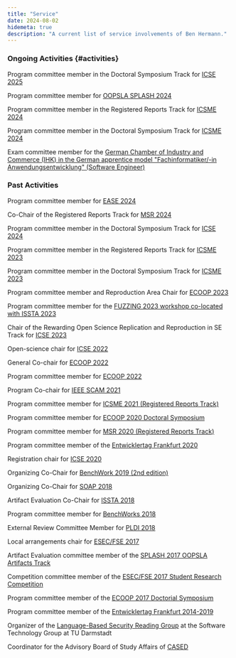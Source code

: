 ```yaml
---
title: "Service"
date: 2024-08-02
hidemeta: true
description: "A current list of service involvements of Ben Hermann."
---
```


### Ongoing Activities {#activities}

Program committee member in the Doctoral Symposium Track for [ICSE
2025](https://conf.researchr.org/committee/icse-2025/icse-2025-doctoral-symposium-program-committee)

Program committee member for [OOPSLA SPLASH
2024](https://2024.splashcon.org/committee/splash-2024-papers-review-committee)

Program committee member in the Registered Reports Track for [ICSME
2024](https://conf.researchr.org/committee/icsme-2024/icsme-2024-registered-reports-track-registered-reports-track---program-committee)

Program committee member in the Doctoral Symposium Track for [ICSME
2024](https://conf.researchr.org/committee/icsme-2024/icsme-2024-doctoral-symposium-track-doctoral-symposium-track---program-committee)

Exam committee member for the [German Chamber of Industry and Commerce
(IHK) in the German apprentice model "Fachinformatiker/-in
Anwendungsentwicklung" (Software
Engineer)](https://www.darmstadt.ihk.de/produktmarken/aus_und_weiterbildung_channel/pruefungen/PruefungeninderAusbildung/Berufe/Fachinformatiker/2550550)

### Past Activities

Program committee member for [EASE
2024](https://conf.researchr.org/committee/ease-2024/ease-2024-papers-program-committee)

Co-Chair of the Registered Reports Track for [MSR
2024](https://2024.msrconf.org/committee/msr-2024-organizing-committee)

Program committee member in the Doctoral Symposium Track for [ICSE
2024](https://conf.researchr.org/committee/icse-2024/icse-2024-doctoral-symposium-program-committee)

Program committee member in the Registered Reports Track for [ICSME
2023](https://conf.researchr.org/committee/icsme-2023/icsme-2023-registered-reports-track-registered-reports-track---program-committee)

Program committee member in the Doctoral Symposium Track for [ICSME
2023](https://conf.researchr.org/committee/icsme-2023/icsme-2023-doctoral-symposium-track-doctoral-symposium-track---program-committee)

Program committee member and Reproduction Area Chair for [ECOOP
2023](https://2023.ecoop.org/committee/ecoop-2023-research-papers-program-committee)

Program committee member for the [FUZZING 2023 workshop co-located with
ISSTA 2023](https://fuzzingworkshop.github.io/index.html#pc)

Chair of the Rewarding Open Science Replication and Reproduction in SE
Track for [ICSE
2023](https://conf.researchr.org/committee/icse-2023/rose-festival-rose)

Open-science chair for [ICSE
2022](https://conf.researchr.org/committee/icse-2022/icse-2022-organizing-committee)

General Co-chair for [ECOOP
2022](https://conf.researchr.org/committee/ecoop-2022/ecoop-2022-organizers)

Program committee member for [ECOOP
2022](https://conf.researchr.org/committee/ecoop-2022/ecoop-2022-papers-program-committee)

Program Co-chair for [IEEE SCAM
2021](http://www.ieee-scam.org/2021/#org)

Program committee member for [ICSME 2021 (Registered Reports
Track)](https://icsme2021.github.io/ProgramCommittee.html)

Program committee member for [ECOOP 2020 Doctoral
Symposium](https://2020.ecoop.org/committee/ecoop-2020-doctoral-symposium-program-committee)

Program committee member for [MSR 2020 (Registered Reports
Track)](https://2020.msrconf.org/committee/msr-2020-registered-reports-registered-reports-committee)

Program committee member of the [Entwicklertag Frankfurt
2020](http://www.entwicklertag.de/frankfurt/2019/)

Registration chair for [ICSE
2020](https://conf.researchr.org/committee/icse-2020/icse-2020-organizing-committee)

Organizing Co-Chair for [BenchWork 2019 (2nd
edition)](https://2019.ecoop.org/home/benchwork-2019)

Organizing Co-Chair for [SOAP
2018](https://conf.researchr.org/track/ecoop-issta-2018/SOAP-2018-papers)

Artifact Evaluation Co-Chair for [ISSTA
2018](http://conf.researchr.org/committee/issta-2018/issta-2018-artifacts-artifact-evaluation-committee)

Program committee member for [BenchWorks
2018](https://conf.researchr.org/track/ecoop-issta-2018/benchwork-2018-talks)

External Review Committee Member for [PLDI
2018](https://pldi18.sigplan.org/committee/pldi-2018-external-review-committee)

Local arrangements chair for [ESEC/FSE
2017](http://esec-fse17.uni-paderborn.de/organization.php)

Artifact Evaluation committee member of the [SPLASH 2017 OOPSLA
Artifacts
Track](http://2017.splashcon.org/track/splash-2017-OOPSLA-Artifacts)

Competition committee member of the [ESEC/FSE 2017 Student Research
Competition](http://esec-fse17.uni-paderborn.de/call_competition.php)

Program committee member of the [ECOOP 2017 Doctorial
Symposium](http://2017.ecoop.org/committee/ecoop-2017-doctoral-symposium-program-committee)

Program committee member of the [Entwicklertag Frankfurt
2014-2019](http://www.entwicklertag.de/frankfurt/2018/)

Organizer of the [Language-Based Security Reading Group](langsecrg.html)
at the Software Technology Group at TU Darmstadt

Coordinator for the Advisory Board of Study Affairs of
[CASED](http://www.cased.de)